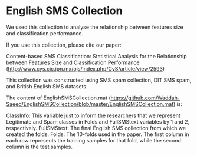 # English SMS Collection
We used this collection to analyse the relationship between features size and classification performance.

If you use this collection, please cite our paper:

Content-based SMS Classification: Statistical Analysis for the Relationship between Features Size and Classification Performance (http://www.cys.cic.ipn.mx/ojs/index.php/CyS/article/view/2593)

This collection was constructed using SMS spam collection, DIT SMS spam, and British English SMS datasets.

The content of EnglishSMSCollection.mat (https://github.com/Waddah-Saeed/EnglishSMSCollection/blob/master/EnglishSMSCollection.mat) is:

ClassInfo: This variable just to inform the researchers that we represent Legitimate and Spam classes in Folds and FullSMStext variables by 1 and 2, respectively.
FullSMStext: The final English SMS collection from which we created the folds.
Folds: The 10-folds used in the paper. The first column in each row represents the training samples for that fold, while the second column is the test samples.
